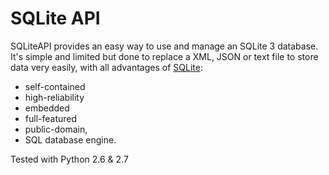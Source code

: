 # SQLite API

SQLiteAPI provides an easy way to use and manage an SQLite 3 database. It's simple and limited
but done to replace a XML, JSON or text file to store data very easily, with all advantages of
[SQLite](https://www.sqlite.org/index.html):

* self-contained
* high-reliability
* embedded
* full-featured
* public-domain,
* SQL database engine.

Tested with Python 2.6 & 2.7
